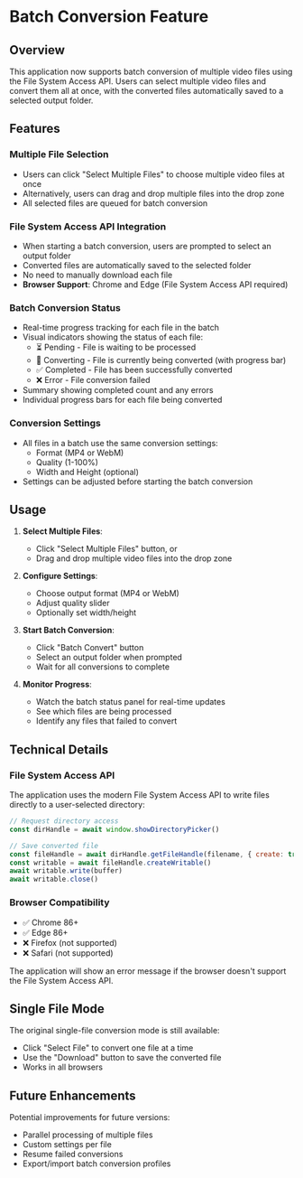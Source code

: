 # Batch Conversion Feature

## Overview

This application now supports batch conversion of multiple video files using the File System Access API. Users can select multiple video files and convert them all at once, with the converted files automatically saved to a selected output folder.

## Features

### Multiple File Selection
- Users can click "Select Multiple Files" to choose multiple video files at once
- Alternatively, users can drag and drop multiple files into the drop zone
- All selected files are queued for batch conversion

### File System Access API Integration
- When starting a batch conversion, users are prompted to select an output folder
- Converted files are automatically saved to the selected folder
- No need to manually download each file
- **Browser Support**: Chrome and Edge (File System Access API required)

### Batch Conversion Status
- Real-time progress tracking for each file in the batch
- Visual indicators showing the status of each file:
  - ⏳ Pending - File is waiting to be processed
  - 🔄 Converting - File is currently being converted (with progress bar)
  - ✅ Completed - File has been successfully converted
  - ❌ Error - File conversion failed
- Summary showing completed count and any errors
- Individual progress bars for each file being converted

### Conversion Settings
- All files in a batch use the same conversion settings:
  - Format (MP4 or WebM)
  - Quality (1-100%)
  - Width and Height (optional)
- Settings can be adjusted before starting the batch conversion

## Usage

1. **Select Multiple Files**:
   - Click "Select Multiple Files" button, or
   - Drag and drop multiple video files into the drop zone

2. **Configure Settings**:
   - Choose output format (MP4 or WebM)
   - Adjust quality slider
   - Optionally set width/height

3. **Start Batch Conversion**:
   - Click "Batch Convert" button
   - Select an output folder when prompted
   - Wait for all conversions to complete

4. **Monitor Progress**:
   - Watch the batch status panel for real-time updates
   - See which files are being processed
   - Identify any files that failed to convert

## Technical Details

### File System Access API
The application uses the modern File System Access API to write files directly to a user-selected directory:

```javascript
// Request directory access
const dirHandle = await window.showDirectoryPicker()

// Save converted file
const fileHandle = await dirHandle.getFileHandle(filename, { create: true })
const writable = await fileHandle.createWritable()
await writable.write(buffer)
await writable.close()
```

### Browser Compatibility
- ✅ Chrome 86+
- ✅ Edge 86+
- ❌ Firefox (not supported)
- ❌ Safari (not supported)

The application will show an error message if the browser doesn't support the File System Access API.

## Single File Mode

The original single-file conversion mode is still available:
- Click "Select File" to convert one file at a time
- Use the "Download" button to save the converted file
- Works in all browsers

## Future Enhancements

Potential improvements for future versions:
- Parallel processing of multiple files
- Custom settings per file
- Resume failed conversions
- Export/import batch conversion profiles
